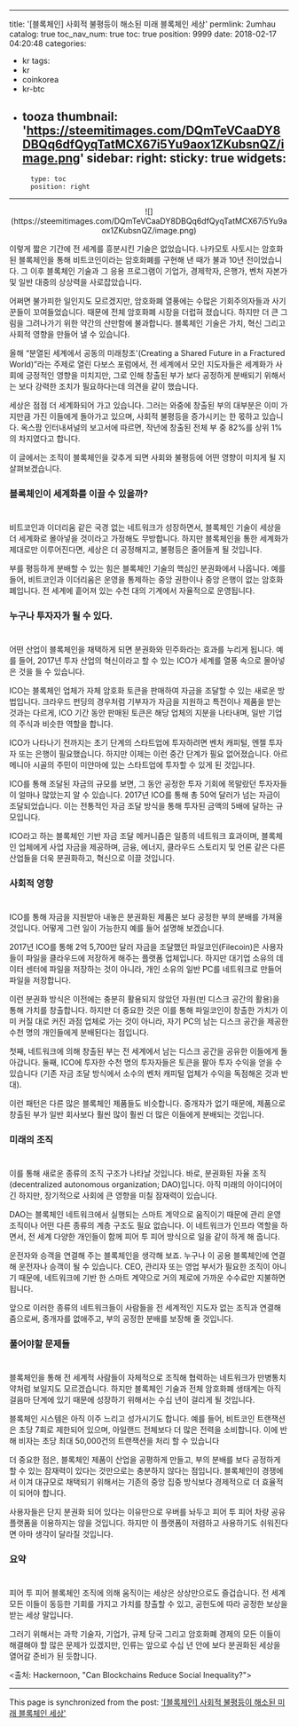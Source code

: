 
---
title: '[블록체인]  사회적 불평등이 해소된 미래 블록체인 세상'
permlink: 2umhau
catalog: true
toc_nav_num: true
toc: true
position: 9999
date: 2018-02-17 04:20:48
categories:
- kr
tags:
- kr
- coinkorea
- kr-btc
- tooza
thumbnail: 'https://steemitimages.com/DQmTeVCaaDY8DBQq6dfQyqTatMCX67i5Yu9aox1ZKubsnQZ/image.png'
sidebar:
    right:
        sticky: true
widgets:
    -
        type: toc
        position: right
---


<center>
 ![](https://steemitimages.com/DQmTeVCaaDY8DBQq6dfQyqTatMCX67i5Yu9aox1ZKubsnQZ/image.png)
</center>

이렇게 짧은 기간에 전 세계를 흥분시킨 기술은 없었습니다. 나카모토 사토시는 암호화된 블록체인을 통해 비트코인이라는 암호화폐를 구현해 낸 때가 불과 10년 전이었습니다.  그 이후 블록체인 기술과 그 응용 프로그램이 기업가, 경제학자, 은행가, 벤처 자본가 및 일반 대중의 상상력을 사로잡았습니다.

어쩌면 불가피한 일인지도 모르겠지만, 암호화폐 열풍에는 수많은 기회주의자들과 사기꾼들이 꼬여들었습니다.  때문에 전체 암호화폐 시장을 더럽혀 졌습니다.  하지만 더 큰 그림을 그려나가기 위한 약간의 산만함에 불과합니다.  블록체인 기술은 가치, 혁신 그리고 사회적 영향을 만들어 낼 수 있습니다. 

올해 “분열된 세계에서 공동의 미래창조'(Creating a Shared Future in a Fractured World)”라는 주제로 열린 다보스 포럼에서, 전 세계에서 모인 지도자들은 세계화가 사회에 긍정적인 영향을 미치지만, 그로 인해 창출된 부가 보다 공정하게 분배되기 위해서는 보다 강력한 조치가 필요하다는데 의견을 같이 했습니다. 

세상은 점점 더 세계화되어 가고 있습니다.  그러는 와중에 창출된 부의 대부분은 이미 가지만큼 가진 이들에게 돌아가고 있으며, 사회적 불평등을 증가시키는 한 몫하고 있습니다. 옥스팜 인터내셔널의 보고서에 따르면, 작년에 창출된 전체 부 중 82%를 상위 1%의 차지였다고 합니다.

이 글에서는 조직이 블록체인을 갖추게 되면 사회와 불평등에 어떤 영향이 미치게 될 지 살펴보겠습니다.

### 블록체인이 세계화를 이끌 수 있을까?
#
비트코인과 이더리움 같은 국경 없는 네트워크가 성장하면서, 블록체인 기술이 세상을 더 세계화로 몰아넣을 것이라고 가정해도 무방합니다. 하지만 블록체인을 통한 세계화가 제대로만 이루어진다면, 세상은 더 공정해지고, 불평등은 줄어들게 될 것입니다.

부를 평등하게 분배할 수 있는 힘은 블록체인 기술의 핵심인 분권화에서 나옵니다.  예를 들어, 비트코인과 이더리움은 운영을 통제하는 중앙 권한이나  중앙 은행이 없는 암호화폐입니다.  전 세계에 흩어져 있는 수천 대의 기계에서 자율적으로 운영됩니다.

### 누구나 투자자가 될 수 있다.
#
어떤 산업이 블록체인을 채택하게 되면 분권화와 민주화라는 효과를 누리게 됩니다. 예를 들어, 2017년 투자 산업의 혁신이라고 할 수 있는 ICO가 세계를 열풍 속으로 몰아넣은 것을 들 수 있습니다.

ICO는 블록체인 업체가 자체 암호화 토큰을 판매하여 자금을 조달할 수 있는 새로운 방법입니다.  크라우드 펀딩의 경우처럼 기부자가 자금을 지원하고 특전이나 제품을 받는 것과는 다르게, ICO 기간 동안 판매된 토큰은 해당 업체의 지분을 나타내며, 일반 기업의 주식과 비슷한 역할을 합니다.

ICO가 나타나기 전까지는 초기 단계의 스타트업에 투자하려면 벤처 캐피털, 엔젤 투자자 또는 은행이 필요했습니다.  하지만 이제는 이런 중간 단계가 필요 없어졌습니다.  아르메니아 시골의 주민이 미얀마에 있는 스타트업에 투자할 수 있게 된 것입니다.

ICO를 통해 조달된 자금의 규모를 보면, 그 동안 공정한 투자 기회에 목말랐던 투자자들이 얼마나 많았는지 알 수 있습니다. 2017년 ICO를 통해 총 50억 달러가 넘는 자금이 조달되었습니다.  이는 전통적인 자금 조달 방식을 통해 투자된 금액의 5배에 달하는 규모입니다.

ICO라고 하는 블록체인 기반 자금 조달 메커니즘은 일종의 네트워크 효과이며, 블록체인 업체에게 사업 자금을 제공하며, 금융, 에너지, 클라우드 스토리지 및 언론 같은 다른 산업들을 더욱 분권화하고, 혁신으로 이끌 것입니다. 

### 사회적 영향
#
ICO를 통해 자금을 지원받아 내놓은 분권화된 제품은 보다 공정한 부의 분배를 가져올 것입니다.  어떻게 그런 일이 가능한지 예를 들어 설명해 보겠습니다.

2017년 ICO를 통해 2억 5,700만 달러 자금을 조달했던 파일코인(Filecoin)은 사용자들이 파일을 클라우드에 저장하게 해주는 플랫폼 업체입니다.  하지만 대기업 소유의 데이터 센터에 파일을 저장하는 것이 아니라, 개인 소유의 일반 PC를 네트워크로 만들어 파일을 저장합니다.

이런 분권화 방식은 이전에는 충분히 활용되지 않았던 자원(빈 디스크 공간의 활용)을 통해 가치를 창출합니다.  하지만 더 중요한 것은 이를 통해 파일코인이 창출한 가치가 이미 커질 대로 커진 과점 업체로 가는 것이 아니라, 자기 PC의 남는 디스크 공간을 제공한 수천 명의 개인들에게 분배된다는 점입니다. 

첫째, 네트워크에 의해 창출된 부는 전 세계에서 남는 디스크 공간을 공유한 이들에게 돌아갑니다.  둘째, ICO에 투자한 수천 명의 투자자들은 토큰을 팔아 투자 수익을 얻을 수 있습니다 (기존 자금 조달 방식에서 소수의 벤처 캐피털 업체가 수익을 독점해온 것과 반대).

이런 패턴은 다른 많은 블록체인 제품들도 비슷합니다.  중개자가 없기 때문에, 제품으로 창출된 부가 일반 회사보다 훨씬 많이 훨씬 더 많은 이들에게 분배되는 것입니다. 

### 미래의 조직
#
이를 통해 새로운 종류의 조직 구조가 나타날 것입니다.  바로, 분권화된 자율 조직(decentralized autonomous organization; DAO)입니다.  아직 미래의 아이디어이긴 하지만, 장기적으로 사회에 큰 영향을 미칠 잠재력이 있습니다.

DAO는 블록체인 네트워크에서 실행되는 스마트 계약으로 움직이기 때문에 관리 운영 조직이나 어떤 다른 종류의 계층 구조도 필요 없습니다.  이 네트워크가 인프라 역할을 하면서, 전 세계 다양한 개인들이 함께 피어 투 피어 방식으로 일을 같이 하게 해 줍니다. 

운전자와 승객을 연결해 주는 블록체인을 생각해 보죠.  누구나 이 공용 블록체인에 연결해 운전자나 승객이 될 수 있습니다.  CEO, 관리자 또는 영업 부서가 필요한 조직이 아니기 때문에, 네트워크에 기반 한 스마트 계약으로 거의 제로에 가까운 수수료만 지불하면 됩니다. 

앞으로 이러한 종류의 네트워크들이 사람들을 전 세계적인 지도자 없는 조직과 연결해 줌으로써, 중개자를 없애주고, 부의 공정한 분배를 보장해 줄 것입니다. 

### 풀어야할 문제들
#
블록체인을 통해 전 세계적 사람들이 자체적으로 조직해 협력하는 네트워크가 만병통치약처럼 보일지도 모르겠습니다.  하지만 블록체인 기술과 전체 암호화폐 생태계는 아직 걸음마 단계에 있기 때문에 성장하기 위해서는 수십 년이 걸리게 될 것입니다.

블록체인 시스템은 아직 이주 느리고 성가시기도 합니다. 예를 들어, 비트코인 트랜잭션은 초당 7회로 제한되어 있으며, 아일랜드 전체보다 더 많은 전력을 소비합니다.  이에 반해 비자는 초당 최대 50,000건의 트랜잭션을 처리 할 수 있습니다

더 중요한 점은, 블록체인 제품이 산업을 공평하게 만들고, 부의 분배를 보다 공정하게 할 수 있는 잠재력이 있다는 것만으로는 충분하지 않다는 점입니다. 블록체인이 경쟁에서 이겨 대규모로 채택되기 위해서는 기존의 중앙 집중 방식보다 경제적으로 더 효율적이 되어야 합니다. 

사용자들은 단지 분권화 되어 있다는 이유만으로 우버를 놔두고 피어 투 피어 차량 공유 플랫폼을 이용하지는 않을 것입니다.  하지만 이 플랫폼이 저렴하고 사용하기도 쉬워진다면 아마 생각이 달라질 것입니다.

### 요약
#
피어 투 피어 블록체인 조직에 의해 움직이는 세상은 상상만으로도 즐겁습니다. 전 세계 모든 이들이 동등한 기회를 가지고 가치를 창출할 수 있고, 공헌도에 따라 공정한 보상을 받는 세상 말입니다. 

그러기 위해서는 과학 기술자, 기업가, 규제 당국 그리고 암호화폐 경제의 모든 이들이 해결해야 할 많은 문제가 있겠지만, 인류는 앞으로 수십 년 안에 보다 분권화된 세상을 열어갈 준비가 된 듯합니다. 

<출처: Hackernoon, "Can Blockchains Reduce Social Inequality?">

- - -

This page is synchronized from the post: ['[블록체인]  사회적 불평등이 해소된 미래 블록체인 세상'](https://steemit.com/@pius.pius/2umhau)
